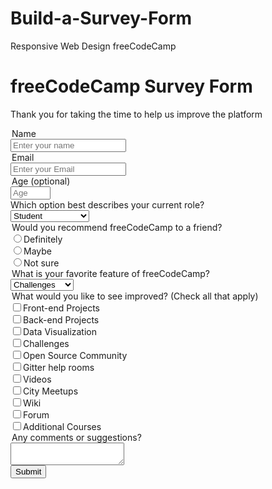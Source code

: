 # Build-a-Survey-Form
Responsive Web Design freeCodeCamp
<!DOCTYPE html>
<html>
  <head>
    <meta charset="UTF-8">
    <title>Survey Form freeCodeCamp</title>
    <link rel="stylesheet" href="styles.css">
  </head>
  <body>
    <h1 id="title">freeCodeCamp Survey Form</h1>
    <p id="description">Thank you for taking the time to help us improve the platform</p>
    <form id="survey-form"> 
      <label for="name-label" id="name-label">
        <legend>Name</legend>
        <input id="name" placeholder="Enter your name" type="text" required>
      </label>
        <label for="email-label" id="email-label">
        <legend>Email</legend>
          <input id="email" placeholder="Enter your Email" type="email" required>
        </label>
        <label for="number-label" id="number-label">
          <legend>Age (optional)</legend>
            <input id="number" type="number" placeholder="Age" min="1" max="120">
        </label>
      <br>
      <label for="dropdown">Which option best describes your current role?</label>
      <br>
      <select name="dropdown" id="dropdown">
        <option value="student">Student</option>
        <option value="full-time-job">Full Time Job</option>
        <option value="full-time-learner">Full Time Learner</option>
        <option value="prefer-not-to say">Prefer not to say</option>
        <option value="other">Other</option>
      </select>
      <legend>Would you recommend freeCodeCamp to a friend?</legend>
      <label for="definitely">
        <input id="definitely" type="radio" name="definitely-maybe--not-sure" value="definitely">Definitely
      </label>
      <br>
      <label for="maybe">
        <input id="maybe" type="radio" name="definitely-maybe--not-sure" value="maybe">Maybe
      </label>
      <br>
      <label for="not-sure">
        <input id="not-sure" type="radio" name="definitely-maybe--not-sure" value="not-sure">Not sure
      </label>
      <legend>What is your favorite feature of freeCodeCamp?</legend>
        <select name="dropdown" id="dropdown">
          <option value="challenges">Challenges</option>
          <option value="projects">Projects</option>
          <option value="community">Community</option>
          <option value="open-source">Open Source</option>
        </select>
        <br>
      <legend>What would you like to see improved? (Check all that apply)</legend>
        <input type="checkbox" value="front-end-projects">Front-end Projects
      <br>
        <input type="checkbox" value="back-end-projects">Back-end Projects
      <br>
        <input type="checkbox" value="data-visualization">Data Visualization
      <br>
        <input type="checkbox" value="challenges">Challenges
      <br>
        <input type="checkbox" value="open-source-community">Open Source Community
      <br>
        <input type="checkbox" value="gitter-help-rooms">Gitter help rooms
      <br>
        <input type="checkbox" value="videos">Videos
      <br>
        <input type="checkbox" value="city-meetups">City Meetups
      <br>
        <input type="checkbox" value="wiki">Wiki
      <br>
        <input type="checkbox" value="forum">Forum
      <br>
        <input type="checkbox" value="additional-courses">Additional Courses
      <br>
      <legend>Any comments or suggestions?</legend>
        <textarea></textarea>
      <br>
          <button type="submit" id="submit">Submit</button>
    </form>
  </body>
</html>
